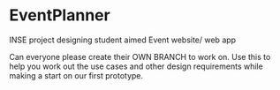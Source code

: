 # EventPlanner
INSE project designing student aimed Event website/ web app


Can everyone please create their OWN BRANCH to work on. Use this to help you work out the use cases and other design requirements while making a start on our first prototype.
